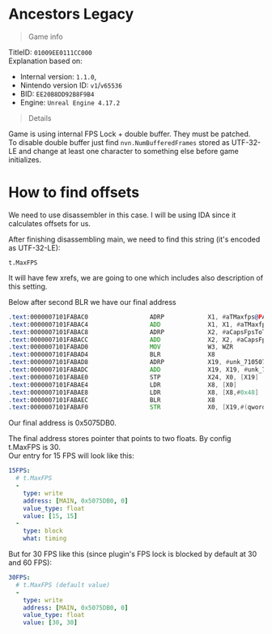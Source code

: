 #  Ancestors Legacy

> Game info

TitleID: `01009EE0111CC000`<br>
Explanation based on:
- Internal version: `1.1.0`, 
- Nintendo version ID: `v1`/`v65536`
- BID: `EE20B8DD92B8F9B4`
- Engine: `Unreal Engine 4.17.2`

> Details

Game is using internal FPS Lock + double buffer. They must be patched.<br>
To disable double buffer just find `nvn.NumBufferedFrames` stored as UTF-32-LE and change at least one character to something else before game initializes.

# How to find offsets

We need to use disassembler in this case. I will be using IDA since it calculates offsets for us.

After finishing disassembling main, we need to find this string (it's encoded as UTF-32-LE):
```
t.MaxFPS
```

It will have few xrefs, we are going to one which includes also description of this setting.

Below after second BLR we have our final address
```asm
.text:0000007101FABAC0                 ADRP            X1, #aTMaxfps@PAGE ; "t.MaxFPS"
.text:0000007101FABAC4                 ADD             X1, X1, #aTMaxfps@PAGEOFF ; "t.MaxFPS"
.text:0000007101FABAC8                 ADRP            X2, #aCapsFpsToTheGi@PAGE ; "Caps FPS to the given value.  Set to <="...
.text:0000007101FABACC                 ADD             X2, X2, #aCapsFpsToTheGi@PAGEOFF ; "Caps FPS to the given value.  Set to <="...
.text:0000007101FABAD0                 MOV             W3, WZR
.text:0000007101FABAD4                 BLR             X8
.text:0000007101FABAD8                 ADRP            X19, #unk_7105075DA0@PAGE
.text:0000007101FABADC                 ADD             X19, X19, #unk_7105075DA0@PAGEOFF
.text:0000007101FABAE0                 STP             X24, X0, [X19]
.text:0000007101FABAE4                 LDR             X8, [X0]
.text:0000007101FABAE8                 LDR             X8, [X8,#0x48]
.text:0000007101FABAEC                 BLR             X8
.text:0000007101FABAF0                 STR             X0, [X19,#(qword_7105075DB0 - 0x7105075DA0)]
```

Our final address is 0x5075DB0.

The final address stores pointer that points to two floats. By config t.MaxFPS is 30.<br>
Our entry for 15 FPS will look like this:
```yaml
15FPS:
  # t.MaxFPS
  -
    type: write
    address: [MAIN, 0x5075DB0, 0]
    value_type: float
    value: [15, 15]
  -
    type: block
    what: timing

```
But for 30 FPS like this (since plugin's FPS lock is blocked by default at 30 and 60 FPS):
```yaml
30FPS:
  # t.MaxFPS (default value)
  -
    type: write
    address: [MAIN, 0x5075DB0, 0]
    value_type: float
    value: [30, 30]

```
